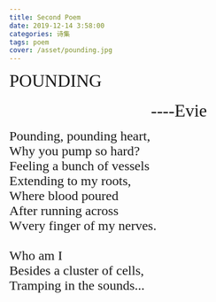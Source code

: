 ```yaml
---
title: Second Poem
date: 2019-12-14 3:58:00
categories: 诗集
tags: poem
cover: /asset/pounding.jpg
---
```

<font face="Times New Roman" size=6>POUNDING</font>  
<br>
<font face="Monotype Corsiva" size=6>&nbsp;&nbsp;&nbsp;&nbsp;&nbsp;&nbsp;&nbsp;&nbsp;&nbsp;&nbsp;&nbsp;&nbsp;&nbsp;&nbsp;&nbsp;&nbsp;&nbsp;&nbsp;&nbsp;&nbsp;&nbsp;&nbsp;&nbsp;&nbsp;&nbsp;&nbsp;&nbsp;&nbsp;&nbsp;&nbsp;&nbsp;&nbsp;----Evie</font>
<br>

<font face="Ink Free" size=5>
Pounding, pounding heart,<br>
Why you pump so hard?<br>
Feeling a bunch of vessels<br>
Extending to my roots,<br>
Where blood poured<br>
After running across<br>
Wvery finger of my nerves.<br>
<br>
Who am I<br>
Besides a cluster of cells,<br>
Tramping in the sounds...<br>
<br>

</font> 
